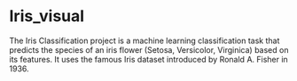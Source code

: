 # Iris_visual
The Iris Classification project is a machine learning classification task that predicts the species of an iris flower (Setosa, Versicolor, Virginica) based on its features. It uses the famous Iris dataset introduced by Ronald A. Fisher in 1936.
